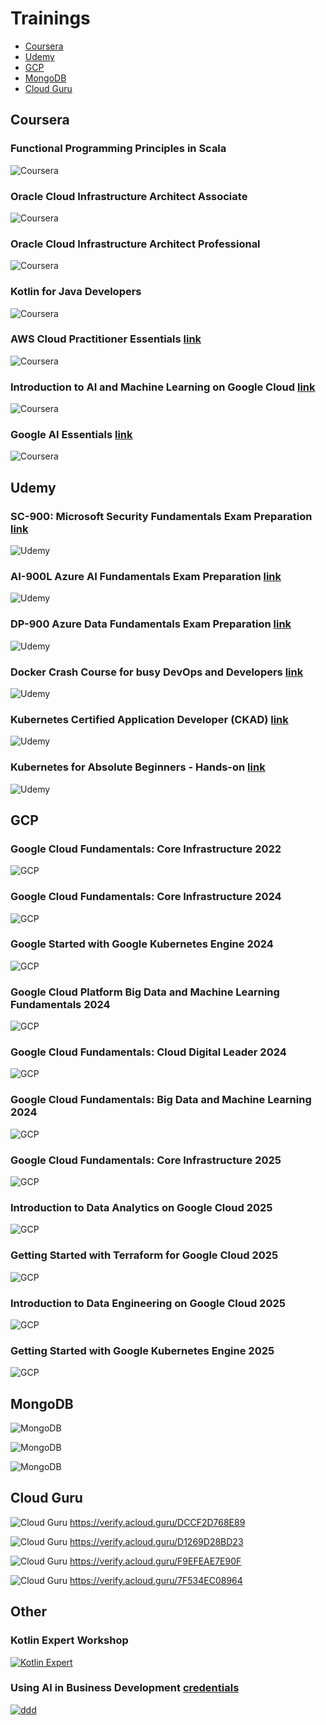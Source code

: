 # Trainings

- [Coursera](#coursera)
- [Udemy](#udemy)
- [GCP](#gcp)
- [MongoDB](#mongodb)
- [Cloud Guru](#cloud-guru)

## Coursera

### Functional Programming Principles in Scala

![Coursera](coursera/Coursera%20Functional%20Programming%20Principles%20in%20Scala%20H8R6X44QBM2R.jpg)

### Oracle Cloud Infrastructure Architect Associate

![Coursera](coursera/Coursera%20Oracle%20Cloud%20Infrastructure%20Architect%20Associate%20DZCT32XW5864.jpg)

### Oracle Cloud Infrastructure Architect Professional

![Coursera](coursera/Coursera%20Oracle%20Cloud%20Infrastructure%20Architect%20Professional%20DSNAGAWE2YYU.jpg)

### Kotlin for Java Developers

![Coursera](coursera/Coursera%20Kotlin%20for%20Java%20Developers%208YV7UD9FHRY3.jpg)

### AWS Cloud Practitioner Essentials [link](https://www.coursera.org/verify/D2M6V39KDCCA)

![Coursera](coursera/Coursera%20AWS%20Cloud%20Practitioner%20Essentials%20D2M6V39KDCCA.jpg)

### Introduction to AI and Machine Learning on Google Cloud [link](https://www.coursera.org/verify/T447FN2RA5PK)

![Coursera](coursera/Coursera%20Introduction%20to%20AI%20and%20Machine%20Learning%20on%20Google%20Cloud%20T447FN2RA5PK.jpg)

### Google AI Essentials [link](https://www.coursera.org/account/P63ZZL1MEUG4)

![Coursera](coursera/Coursera%20Google%20AI%20Essentials%20P63ZZL1MEUG4.jpg)

## Udemy

### SC-900: Microsoft Security Fundamentals Exam Preparation [link](http://ude.my/UC-a477974f-9f8a-499d-a948-b7af0f0df678)

![Udemy](udemy/UC-a477974f-9f8a-499d-a948-b7af0f0df678.jpg)

### AI-900L Azure AI Fundamentals Exam Preparation [link](http://ude.my/UC-ead1c226-aa93-41c9-9eb8-6edeca9776e3)

![Udemy](udemy/UC-ead1c226-aa93-41c9-9eb8-6edeca9776e3.jpg)

### DP-900 Azure Data Fundamentals Exam Preparation [link](http://ude.my/UC-b0521999-97ef-4ae0-945d-75d61baef7aa)

![Udemy](udemy/UC-b0521999-97ef-4ae0-945d-75d61baef7aa.jpg)

### Docker Crash Course for busy DevOps and Developers [link](http://ude.my/UC-f1f40599-ff5e-45cb-ac5d-431dfbc430ff)

![Udemy](udemy/UC-f1f40599-ff5e-45cb-ac5d-431dfbc430ff.jpg)

### Kubernetes Certified Application Developer (CKAD) [link](http://ude.my/UC-d97cacc9-370d-4166-896e-c970a0ae468e)

![Udemy](udemy/UC-d97cacc9-370d-4166-896e-c970a0ae468e.jpg)

### Kubernetes for Absolute Beginners - Hands-on [link](http://ude.my/UC-b0222d01-16ab-43e3-bdf7-b4faf77a5e30)

![Udemy](udemy/UC-b0222d01-16ab-43e3-bdf7-b4faf77a5e30.jpg)

## GCP

### Google Cloud Fundamentals: Core Infrastructure 2022

![GCP](gcp/Daniel%20Mroczka%20CloudTeam_GCP.jpg)

### Google Cloud Fundamentals: Core Infrastructure 2024

![GCP](gcp/Daniel_Mroczka%20-%20Google%20Cloud%20Fundamentals%20-%20Core%20infrastructure.jpg)

### Google Started with Google Kubernetes Engine 2024

![GCP](gcp/Daniel_Mroczka%20-%20Getting%20started%20with%20GKE.jpg)

### Google Cloud Platform Big Data and Machine Learning Fundamentals 2024

![GCP](gcp/Daniel_Mroczka%20-%20Google%20Cloud%20Platform%20Big%20Data%20and%20Machine%20Learning%20Fundamentals.jpg)

### Google Cloud Fundamentals: Cloud Digital Leader 2024

![GCP](gcp/Daniel%20Mroczka%20-%20Digital%20Leader.jpg)

### Google Cloud Fundamentals: Big Data and Machine Learning 2024

![GCP](gcp/Big%20Data%20Daniel%20Mroczka.jpg)

### Google Cloud Fundamentals: Core Infrastructure 2025

![GCP](gcp/Daniel_Mroczka%20-%20Google%20Cloud%20Fundamentals%20-%20Core%20infrastructure%202025.jpg)

### Introduction to Data Analytics on Google Cloud 2025

![GCP](gcp/Daniel%20Mroczka%20-%20Introduction%20to%20Data%20Analytics%20on%20Google%20Cloud.jpg)

### Getting Started with Terraform for Google Cloud 2025

![GCP](gcp/Daniel_Mroczka%20-%20Getting%20Started%20with%20Terraform%20for%20Google%20Cloud.jpg)

### Introduction to Data Engineering on Google Cloud 2025

![GCP](gcp/Daniel_Mroczka%20-%20Introduction%20to%20Data%20Engineering%20on%20Google%20Cloud.jpg)

### Getting Started with Google Kubernetes Engine 2025

![GCP](gcp/Daniel_Mroczka%20-%20Getting%20Started%20with%20Google%20Kubernetes%20Engine.jpg)

## MongoDB

![MongoDB](mongodb/DANIEL%20MROCZKA%20(Java%20Developer)%20-%20Trainings_page-0001.jpg)

![MongoDB](mongodb/DANIEL%20MROCZKA%20(Java%20Developer)%20-%20Trainings_page-0002.jpg)

![MongoDB](mongodb/DANIEL%20MROCZKA%20(Java%20Developer)%20-%20Trainings_page-0003.jpg)

## Cloud Guru

![Cloud Guru](cloudguru/DANIEL%20MROCZKA%20(Java%20Developer)%20-%20Trainings_page-0024.jpg)
https://verify.acloud.guru/DCCF2D768E89

![Cloud Guru](cloudguru/DANIEL%20MROCZKA%20(Java%20Developer)%20-%20Trainings_page-0025.jpg)
https://verify.acloud.guru/D1269D28BD23

![Cloud Guru](cloudguru/DANIEL%20MROCZKA%20(Java%20Developer)%20-%20Trainings_page-0026.jpg)
https://verify.acloud.guru/F9EFEAE7E90F

![Cloud Guru](cloudguru/DANIEL%20MROCZKA%20(Java%20Developer)%20-%20Trainings_page-0027.jpg)
https://verify.acloud.guru/7F534EC08964

## Other

### Kotlin Expert Workshop

[![Kotlin Expert](Kotlin%20Expert%20-%20Daniel%20Mroczka.jpg)]()

### Using AI in Business Development [credentials](https://cdn.umiejetnoscijutra.pl/certificates/67bced35-9cf9-4fa9-a9db-c13e81df3dc4)

[![ddd](Daniel%20Mroczka%20-%20Using%20AI%20in%20Business%20Development.jpg)]()